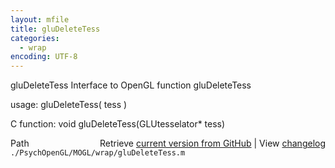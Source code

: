 ```yaml
---
layout: mfile
title: gluDeleteTess
categories:
  - wrap
encoding: UTF-8
---
```


gluDeleteTess  Interface to OpenGL function gluDeleteTess

usage:  gluDeleteTess\( tess \)

C function:  void gluDeleteTess\(GLUtesselator\* tess\)


<div class="code_header" style="text-align:right;">
  <span style="float:left;">Path&nbsp;&nbsp;</span> <span class="counter">Retrieve <a href=
  "https://raw.github.com/Psychtoolbox-3/Psychtoolbox-3/beta/./PsychOpenGL/MOGL/wrap/gluDeleteTess.m">current version from GitHub</a> | View <a href=
  "https://github.com/Psychtoolbox-3/Psychtoolbox-3/commits/beta/./PsychOpenGL/MOGL/wrap/gluDeleteTess.m">changelog</a></span>
</div>
<div class="code">
  <code>./PsychOpenGL/MOGL/wrap/gluDeleteTess.m</code>
</div>
